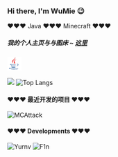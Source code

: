 ### Hi there, I'm WuMie :wink:
:heart::heart::heart: Java :heart::heart::heart: Minecraft :heart::heart::heart:
##### 我的个人主页与与图床 ~  [这里](https://github.com/ImWuMie/ImWuMie/blob/main/images)
![](https://github.com/ImWuMie/ImWuMie/blob/main/images/java.png)

![](https://github-readme-stats.vercel.app/api?username=ImWuMie&show_icons=true&theme=transparent&include_all_commits=true&count_private=true) 
![Top Langs](https://github-readme-stats.vercel.app/api/top-langs/?username=ImWuMie&layout=compact&theme=tokyonight)    
#### :heart::heart::heart: 最近开发的项目 :heart::heart::heart:
![MCAttack](https://github-readme-stats.vercel.app/api/pin/?username=/ImWuMie&repo=MCAttack)
#### :heart::heart::heart: Developments :heart::heart::heart:
![Yurnv](https://github-readme-stats.vercel.app/api?username=StarryCamile)
![F1n](https://github-readme-stats.vercel.app/api?username=FinLemonKe)
